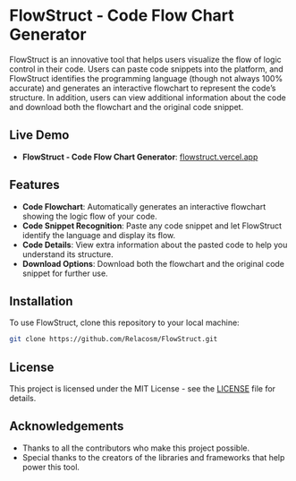 # FlowStruct - Code Flow Chart Generator

FlowStruct is an innovative tool that helps users visualize the flow of logic control in their code. Users can paste code snippets into the platform, and FlowStruct identifies the programming language (though not always 100% accurate) and generates an interactive flowchart to represent the code’s structure. In addition, users can view additional information about the code and download both the flowchart and the original code snippet.

## Live Demo
- **FlowStruct - Code Flow Chart Generator**: [flowstruct.vercel.app](https://flowstruct.vercel.app)

## Features
- **Code Flowchart**: Automatically generates an interactive flowchart showing the logic flow of your code.
- **Code Snippet Recognition**: Paste any code snippet and let FlowStruct identify the language and display its flow.
- **Code Details**: View extra information about the pasted code to help you understand its structure.
- **Download Options**: Download both the flowchart and the original code snippet for further use.

## Installation

To use FlowStruct, clone this repository to your local machine:

```bash
git clone https://github.com/Relacosm/FlowStruct.git

```
## License

This project is licensed under the MIT License - see the [LICENSE](LICENSE) file for details.

## Acknowledgements

- Thanks to all the contributors who make this project possible.
- Special thanks to the creators of the libraries and frameworks that help power this tool.

